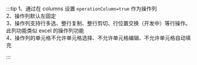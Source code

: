:::tip
1、通过在 columns 设置 `operationColumn=true` 作为操作列 <br>
2、操作列默认左固定 <br>
3、操作列支持行多选、整行复制、整行剪切、行位置交换（开发中）等行操作。此列功能类似 excel 的操作列功能<br>
4、操作列的单元格不允许单元格选择、不允许单元格编辑、不允许单元格自动填充

:::
